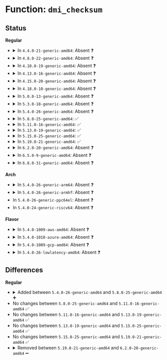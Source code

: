 # Function: <code>dmi_checksum</code>

## Status
<b>Regular</b>
<ul>
<li>
<details>
<summary>In <code>4.4.0-21-generic-amd64</code>: Absent ❓</summary>

```json
{
  "name": "dmi_checksum",
  "collision_type": "Unique Static",
  "inline_type": "Full",
  "funcs": [
    {
      "addr": 18446744071595317020,
      "name": "dmi_checksum",
      "external": false,
      "loc": "drivers/firmware/dmi_scan.c:157",
      "file": "drivers/firmware/dmi_scan.c",
      "inline": "not declared, inlined",
      "caller_inline": [
        "drivers/firmware/dmi_scan.c:dmi_present",
        "drivers/firmware/dmi_scan.c:dmi_present"
      ],
      "caller_func": []
    }
  ],
  "symbols": []
}
```
</details>
</li>
<li>
<details>
<summary>In <code>4.8.0-22-generic-amd64</code>: Absent ❓</summary>

```json
{
  "name": "dmi_checksum",
  "collision_type": "Unique Static",
  "inline_type": "Full",
  "funcs": [
    {
      "addr": 18446744071595501774,
      "name": "dmi_checksum",
      "external": false,
      "loc": "drivers/firmware/dmi_scan.c:157",
      "file": "drivers/firmware/dmi_scan.c",
      "inline": "not declared, inlined",
      "caller_inline": [
        "drivers/firmware/dmi_scan.c:dmi_present",
        "drivers/firmware/dmi_scan.c:dmi_present"
      ],
      "caller_func": []
    }
  ],
  "symbols": []
}
```
</details>
</li>
<li>
<details>
<summary>In <code>4.10.0-19-generic-amd64</code>: Absent ❓</summary>

```json
{
  "name": "dmi_checksum",
  "collision_type": "Unique Static",
  "inline_type": "Full",
  "funcs": [
    {
      "addr": 18446744071595755165,
      "name": "dmi_checksum",
      "external": false,
      "loc": "drivers/firmware/dmi_scan.c:157",
      "file": "drivers/firmware/dmi_scan.c",
      "inline": "not declared, inlined",
      "caller_inline": [
        "drivers/firmware/dmi_scan.c:dmi_present",
        "drivers/firmware/dmi_scan.c:dmi_present"
      ],
      "caller_func": []
    }
  ],
  "symbols": []
}
```
</details>
</li>
<li>
<details>
<summary>In <code>4.13.0-16-generic-amd64</code>: Absent ❓</summary>

```json
{
  "name": "dmi_checksum",
  "collision_type": "Unique Static",
  "inline_type": "Full",
  "funcs": [
    {
      "addr": 18446744071596684767,
      "name": "dmi_checksum",
      "external": false,
      "loc": "drivers/firmware/dmi_scan.c:157",
      "file": "drivers/firmware/dmi_scan.c",
      "inline": "not declared, inlined",
      "caller_inline": [
        "drivers/firmware/dmi_scan.c:dmi_present",
        "drivers/firmware/dmi_scan.c:dmi_present"
      ],
      "caller_func": []
    }
  ],
  "symbols": []
}
```
</details>
</li>
<li>
<details>
<summary>In <code>4.15.0-20-generic-amd64</code>: Absent ❓</summary>

```json
{
  "name": "dmi_checksum",
  "collision_type": "Unique Static",
  "inline_type": "Full",
  "funcs": [
    {
      "addr": 18446744071603014848,
      "name": "dmi_checksum",
      "external": false,
      "loc": "drivers/firmware/dmi_scan.c:157",
      "file": "drivers/firmware/dmi_scan.c",
      "inline": "not declared, inlined",
      "caller_inline": [
        "drivers/firmware/dmi_scan.c:dmi_present",
        "drivers/firmware/dmi_scan.c:dmi_present"
      ],
      "caller_func": []
    }
  ],
  "symbols": []
}
```
</details>
</li>
<li>
<details>
<summary>In <code>4.18.0-10-generic-amd64</code>: Absent ❓</summary>

```json
{
  "name": "dmi_checksum",
  "collision_type": "Unique Static",
  "inline_type": "Full",
  "funcs": [
    {
      "addr": 18446744071603187375,
      "name": "dmi_checksum",
      "external": false,
      "loc": "drivers/firmware/dmi_scan.c:149",
      "file": "drivers/firmware/dmi_scan.c",
      "inline": "not declared, inlined",
      "caller_inline": [
        "drivers/firmware/dmi_scan.c:dmi_smbios3_present",
        "drivers/firmware/dmi_scan.c:dmi_present",
        "drivers/firmware/dmi_scan.c:dmi_present"
      ],
      "caller_func": []
    }
  ],
  "symbols": []
}
```
</details>
</li>
<li>
<details>
<summary>In <code>5.0.0-13-generic-amd64</code>: Absent ❓</summary>

```json
{
  "name": "dmi_checksum",
  "collision_type": "Unique Static",
  "inline_type": "Full",
  "funcs": [
    {
      "addr": 18446744071604997595,
      "name": "dmi_checksum",
      "external": false,
      "loc": "drivers/firmware/dmi_scan.c:149",
      "file": "drivers/firmware/dmi_scan.c",
      "inline": "not declared, inlined",
      "caller_inline": [
        "drivers/firmware/dmi_scan.c:dmi_smbios3_present",
        "drivers/firmware/dmi_scan.c:dmi_present",
        "drivers/firmware/dmi_scan.c:dmi_present"
      ],
      "caller_func": []
    }
  ],
  "symbols": []
}
```
</details>
</li>
<li>
<details>
<summary>In <code>5.3.0-18-generic-amd64</code>: Absent ❓</summary>

```json
{
  "name": "dmi_checksum",
  "collision_type": "Unique Static",
  "inline_type": "Full",
  "funcs": [
    {
      "addr": 18446744071605109794,
      "name": "dmi_checksum",
      "external": false,
      "loc": "drivers/firmware/dmi_scan.c:150",
      "file": "drivers/firmware/dmi_scan.c",
      "inline": "not declared, inlined",
      "caller_inline": [
        "drivers/firmware/dmi_scan.c:dmi_smbios3_present",
        "drivers/firmware/dmi_scan.c:dmi_present",
        "drivers/firmware/dmi_scan.c:dmi_present"
      ],
      "caller_func": []
    }
  ],
  "symbols": []
}
```
</details>
</li>
<li>
<details>
<summary>In <code>5.4.0-26-generic-amd64</code>: Absent ❓</summary>

```json
{
  "name": "dmi_checksum",
  "collision_type": "Unique Static",
  "inline_type": "Full",
  "funcs": [
    {
      "addr": 18446744071605149169,
      "name": "dmi_checksum",
      "external": false,
      "loc": "drivers/firmware/dmi_scan.c:150",
      "file": "drivers/firmware/dmi_scan.c",
      "inline": "not declared, inlined",
      "caller_inline": [
        "drivers/firmware/dmi_scan.c:dmi_smbios3_present",
        "drivers/firmware/dmi_scan.c:dmi_present",
        "drivers/firmware/dmi_scan.c:dmi_present"
      ],
      "caller_func": []
    }
  ],
  "symbols": []
}
```
</details>
</li>
<li>
<details>
<summary>In <code>5.8.0-25-generic-amd64</code>: ✅</summary>

```c
int dmi_checksum(const u8 * buf, u8 len)
```

```json
{
  "name": "dmi_checksum",
  "collision_type": "Unique Static",
  "inline_type": "No",
  "funcs": [
    {
      "addr": 18446744071609415180,
      "name": "dmi_checksum",
      "external": false,
      "loc": "drivers/firmware/dmi_scan.c:155",
      "file": "drivers/firmware/dmi_scan.c",
      "inline": "seen, unknown",
      "caller_inline": [],
      "caller_func": [
        "drivers/firmware/dmi_scan.c:dmi_smbios3_present",
        "drivers/firmware/dmi_scan.c:dmi_present",
        "drivers/firmware/dmi_scan.c:dmi_present"
      ]
    }
  ],
  "symbols": [
    {
      "addr": 18446744071609415180,
      "name": "dmi_checksum",
      "section": ".init.text",
      "bind": "STB_LOCAL",
      "size": 38
    }
  ]
}
```
</details>
</li>
<li>
<details>
<summary>In <code>5.11.0-16-generic-amd64</code>: ✅</summary>

```c
int dmi_checksum(const u8 * buf, u8 len)
```

```json
{
  "name": "dmi_checksum",
  "collision_type": "Unique Static",
  "inline_type": "No",
  "funcs": [
    {
      "addr": 18446744071612488996,
      "name": "dmi_checksum",
      "external": false,
      "loc": "drivers/firmware/dmi_scan.c:155",
      "file": "drivers/firmware/dmi_scan.c",
      "inline": "seen, unknown",
      "caller_inline": [],
      "caller_func": [
        "drivers/firmware/dmi_scan.c:dmi_smbios3_present",
        "drivers/firmware/dmi_scan.c:dmi_present",
        "drivers/firmware/dmi_scan.c:dmi_present"
      ]
    }
  ],
  "symbols": [
    {
      "addr": 18446744071612488996,
      "name": "dmi_checksum",
      "section": ".init.text",
      "bind": "STB_LOCAL",
      "size": 38
    }
  ]
}
```
</details>
</li>
<li>
<details>
<summary>In <code>5.13.0-19-generic-amd64</code>: ✅</summary>

```c
int dmi_checksum(const u8 * buf, u8 len)
```

```json
{
  "name": "dmi_checksum",
  "collision_type": "Unique Static",
  "inline_type": "No",
  "funcs": [
    {
      "addr": 18446744071614631238,
      "name": "dmi_checksum",
      "external": false,
      "loc": "drivers/firmware/dmi_scan.c:155",
      "file": "drivers/firmware/dmi_scan.c",
      "inline": "seen, unknown",
      "caller_inline": [],
      "caller_func": [
        "drivers/firmware/dmi_scan.c:dmi_smbios3_present",
        "drivers/firmware/dmi_scan.c:dmi_present",
        "drivers/firmware/dmi_scan.c:dmi_present"
      ]
    }
  ],
  "symbols": [
    {
      "addr": 18446744071614631238,
      "name": "dmi_checksum",
      "section": ".init.text",
      "bind": "STB_LOCAL",
      "size": 38
    }
  ]
}
```
</details>
</li>
<li>
<details>
<summary>In <code>5.15.0-25-generic-amd64</code>: ✅</summary>

```c
int dmi_checksum(const u8 * buf, u8 len)
```

```json
{
  "name": "dmi_checksum",
  "collision_type": "Unique Static",
  "inline_type": "No",
  "funcs": [
    {
      "addr": 18446744071615588138,
      "name": "dmi_checksum",
      "external": false,
      "loc": "drivers/firmware/dmi_scan.c:155",
      "file": "drivers/firmware/dmi_scan.c",
      "inline": "seen, unknown",
      "caller_inline": [],
      "caller_func": [
        "drivers/firmware/dmi_scan.c:dmi_smbios3_present",
        "drivers/firmware/dmi_scan.c:dmi_present",
        "drivers/firmware/dmi_scan.c:dmi_present"
      ]
    }
  ],
  "symbols": [
    {
      "addr": 18446744071615588138,
      "name": "dmi_checksum",
      "section": ".init.text",
      "bind": "STB_LOCAL",
      "size": 38
    }
  ]
}
```
</details>
</li>
<li>
<details>
<summary>In <code>5.19.0-21-generic-amd64</code>: ✅</summary>

```c
int dmi_checksum(const u8 * buf, u8 len)
```

```json
{
  "name": "dmi_checksum",
  "collision_type": "Unique Static",
  "inline_type": "No",
  "funcs": [
    {
      "addr": 18446744071617396702,
      "name": "dmi_checksum",
      "external": false,
      "loc": "drivers/firmware/dmi_scan.c:155",
      "file": "drivers/firmware/dmi_scan.c",
      "inline": "seen, unknown",
      "caller_inline": [],
      "caller_func": [
        "drivers/firmware/dmi_scan.c:dmi_smbios3_present",
        "drivers/firmware/dmi_scan.c:dmi_present",
        "drivers/firmware/dmi_scan.c:dmi_present"
      ]
    }
  ],
  "symbols": [
    {
      "addr": 18446744071617396702,
      "name": "dmi_checksum",
      "section": ".init.text",
      "bind": "STB_LOCAL",
      "size": 48
    }
  ]
}
```
</details>
</li>
<li>
<details>
<summary>In <code>6.2.0-20-generic-amd64</code>: Absent ❓</summary>

```json
{
  "name": "dmi_checksum",
  "collision_type": "Unique Static",
  "inline_type": "Full",
  "funcs": [
    {
      "addr": 18446744071628148275,
      "name": "dmi_checksum",
      "external": false,
      "loc": "drivers/firmware/dmi_scan.c:155",
      "file": "drivers/firmware/dmi_scan.c",
      "inline": "not declared, inlined",
      "caller_inline": [
        "drivers/firmware/dmi_scan.c:dmi_smbios3_present",
        "drivers/firmware/dmi_scan.c:dmi_present",
        "drivers/firmware/dmi_scan.c:dmi_present"
      ],
      "caller_func": []
    }
  ],
  "symbols": []
}
```
</details>
</li>
<li>
<details>
<summary>In <code>6.5.0-9-generic-amd64</code>: Absent ❓</summary>

```json
{
  "name": "dmi_checksum",
  "collision_type": "Unique Static",
  "inline_type": "Full",
  "funcs": [
    {
      "addr": 18446744071619914599,
      "name": "dmi_checksum",
      "external": false,
      "loc": "drivers/firmware/dmi_scan.c:155",
      "file": "drivers/firmware/dmi_scan.c",
      "inline": "not declared, inlined",
      "caller_inline": [
        "drivers/firmware/dmi_scan.c:dmi_smbios3_present",
        "drivers/firmware/dmi_scan.c:dmi_present",
        "drivers/firmware/dmi_scan.c:dmi_present"
      ],
      "caller_func": []
    }
  ],
  "symbols": []
}
```
</details>
</li>
<li>
<details>
<summary>In <code>6.8.0-31-generic-amd64</code>: Absent ❓</summary>

```json
{
  "name": "dmi_checksum",
  "collision_type": "Unique Static",
  "inline_type": "Full",
  "funcs": [
    {
      "addr": 18446744071622224679,
      "name": "dmi_checksum",
      "external": false,
      "loc": "drivers/firmware/dmi_scan.c:155",
      "file": "drivers/firmware/dmi_scan.c",
      "inline": "not declared, inlined",
      "caller_inline": [
        "drivers/firmware/dmi_scan.c:dmi_smbios3_present",
        "drivers/firmware/dmi_scan.c:dmi_present",
        "drivers/firmware/dmi_scan.c:dmi_present"
      ],
      "caller_func": []
    }
  ],
  "symbols": []
}
```
</details>
</li>
</ul>
<b>Arch</b>
<ul>
<li>
<details>
<summary>In <code>5.4.0-26-generic-arm64</code>: Absent ❓</summary>

```json
{
  "name": "dmi_checksum",
  "collision_type": "Unique Static",
  "inline_type": "Full",
  "funcs": [
    {
      "addr": 18446603336511274960,
      "name": "dmi_checksum",
      "external": false,
      "loc": "drivers/firmware/dmi_scan.c:150",
      "file": "drivers/firmware/dmi_scan.c",
      "inline": "not declared, inlined",
      "caller_inline": [
        "drivers/firmware/dmi_scan.c:dmi_scan_machine",
        "drivers/firmware/dmi_scan.c:dmi_scan_machine",
        "drivers/firmware/dmi_scan.c:dmi_scan_machine"
      ],
      "caller_func": []
    }
  ],
  "symbols": []
}
```
</details>
</li>
<li>
<details>
<summary>In <code>5.4.0-26-generic-armhf</code>: Absent ❓</summary>

```json
{
  "name": "dmi_checksum",
  "collision_type": "Unique Static",
  "inline_type": "Full",
  "funcs": [
    {
      "addr": 3243927832,
      "name": "dmi_checksum",
      "external": false,
      "loc": "drivers/firmware/dmi_scan.c:150",
      "file": "drivers/firmware/dmi_scan.c",
      "inline": "not declared, inlined",
      "caller_inline": [
        "drivers/firmware/dmi_scan.c:dmi_scan_machine",
        "drivers/firmware/dmi_scan.c:dmi_scan_machine",
        "drivers/firmware/dmi_scan.c:dmi_scan_machine"
      ],
      "caller_func": []
    }
  ],
  "symbols": []
}
```
</details>
</li>
<li>
In <code>5.4.0-26-generic-ppc64el</code>: Absent ❓
</li>
<li>
In <code>5.4.0-24-generic-riscv64</code>: Absent ❓
</li>
</ul>
<b>Flavor</b>
<ul>
<li>
<details>
<summary>In <code>5.4.0-1009-aws-amd64</code>: Absent ❓</summary>

```json
{
  "name": "dmi_checksum",
  "collision_type": "Unique Static",
  "inline_type": "Full",
  "funcs": [
    {
      "addr": 18446744071605039941,
      "name": "dmi_checksum",
      "external": false,
      "loc": "drivers/firmware/dmi_scan.c:150",
      "file": "drivers/firmware/dmi_scan.c",
      "inline": "not declared, inlined",
      "caller_inline": [
        "drivers/firmware/dmi_scan.c:dmi_smbios3_present",
        "drivers/firmware/dmi_scan.c:dmi_present",
        "drivers/firmware/dmi_scan.c:dmi_present"
      ],
      "caller_func": []
    }
  ],
  "symbols": []
}
```
</details>
</li>
<li>
<details>
<summary>In <code>5.4.0-1010-azure-amd64</code>: Absent ❓</summary>

```json
{
  "name": "dmi_checksum",
  "collision_type": "Unique Static",
  "inline_type": "Full",
  "funcs": [
    {
      "addr": 18446744071605005281,
      "name": "dmi_checksum",
      "external": false,
      "loc": "drivers/firmware/dmi_scan.c:150",
      "file": "drivers/firmware/dmi_scan.c",
      "inline": "not declared, inlined",
      "caller_inline": [
        "drivers/firmware/dmi_scan.c:dmi_smbios3_present",
        "drivers/firmware/dmi_scan.c:dmi_present",
        "drivers/firmware/dmi_scan.c:dmi_present"
      ],
      "caller_func": []
    }
  ],
  "symbols": []
}
```
</details>
</li>
<li>
<details>
<summary>In <code>5.4.0-1009-gcp-amd64</code>: Absent ❓</summary>

```json
{
  "name": "dmi_checksum",
  "collision_type": "Unique Static",
  "inline_type": "Full",
  "funcs": [
    {
      "addr": 18446744071605126182,
      "name": "dmi_checksum",
      "external": false,
      "loc": "drivers/firmware/dmi_scan.c:150",
      "file": "drivers/firmware/dmi_scan.c",
      "inline": "not declared, inlined",
      "caller_inline": [
        "drivers/firmware/dmi_scan.c:dmi_smbios3_present",
        "drivers/firmware/dmi_scan.c:dmi_present",
        "drivers/firmware/dmi_scan.c:dmi_present"
      ],
      "caller_func": []
    }
  ],
  "symbols": []
}
```
</details>
</li>
<li>
<details>
<summary>In <code>5.4.0-26-lowlatency-amd64</code>: Absent ❓</summary>

```json
{
  "name": "dmi_checksum",
  "collision_type": "Unique Static",
  "inline_type": "Full",
  "funcs": [
    {
      "addr": 18446744071605153363,
      "name": "dmi_checksum",
      "external": false,
      "loc": "drivers/firmware/dmi_scan.c:150",
      "file": "drivers/firmware/dmi_scan.c",
      "inline": "not declared, inlined",
      "caller_inline": [
        "drivers/firmware/dmi_scan.c:dmi_smbios3_present",
        "drivers/firmware/dmi_scan.c:dmi_present",
        "drivers/firmware/dmi_scan.c:dmi_present"
      ],
      "caller_func": []
    }
  ],
  "symbols": []
}
```
</details>
</li>
</ul>

## Differences
<b>Regular</b>
<ul>
<li>
<details>
<summary>Added between <code>5.4.0-26-generic-amd64</code> and <code>5.8.0-25-generic-amd64</code> ➕</summary>

```c
int dmi_checksum(const u8 * buf, u8 len)
```
</details>
</li>
<li>
No changes between <code>5.8.0-25-generic-amd64</code> and <code>5.11.0-16-generic-amd64</code> ✅
</li>
<li>
No changes between <code>5.11.0-16-generic-amd64</code> and <code>5.13.0-19-generic-amd64</code> ✅
</li>
<li>
No changes between <code>5.13.0-19-generic-amd64</code> and <code>5.15.0-25-generic-amd64</code> ✅
</li>
<li>
No changes between <code>5.15.0-25-generic-amd64</code> and <code>5.19.0-21-generic-amd64</code> ✅
</li>
<li>
<details>
<summary>Removed between <code>5.19.0-21-generic-amd64</code> and <code>6.2.0-20-generic-amd64</code> ➖</summary>

```c
int dmi_checksum(const u8 * buf, u8 len)
```
</details>
</li>
</ul>
